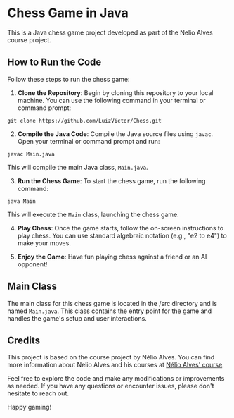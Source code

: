 # Chess Game in Java

This is a Java chess game project developed as part of the Nelio Alves course project.

## How to Run the Code

Follow these steps to run the chess game:

1. **Clone the Repository**: Begin by cloning this repository to your local machine. You can use the following command in your terminal or command prompt:
```terminal
git clone https://github.com/LuizVictor/Chess.git
```

2. **Compile the Java Code**: Compile the Java source files using `javac`. Open your terminal or command prompt and run:
```
javac Main.java
```


This will compile the main Java class, `Main.java`.

3. **Run the Chess Game**: To start the chess game, run the following command:
```
java Main
```


This will execute the `Main` class, launching the chess game.

4. **Play Chess**: Once the game starts, follow the on-screen instructions to play chess. You can use standard algebraic notation (e.g., "e2 to e4") to make your moves.

5. **Enjoy the Game**: Have fun playing chess against a friend or an AI opponent!

## Main Class

The main class for this chess game is located in the /src directory and is named `Main.java`. This class contains the entry point for the game and handles the game's setup and user interactions.

## Credits

This project is based on the course project by Nélio Alves. You can find more information about Nelio Alves and his courses at [Nélio Alves' course](https://www.udemy.com/course/java-curso-completo/).

Feel free to explore the code and make any modifications or improvements as needed. If you have any questions or encounter issues, please don't hesitate to reach out.

Happy gaming!


